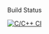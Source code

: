 Build Status

[![C/C++ CI](https://github.com/rajeshsola/simple-ci-make-demo/actions/workflows/build.yml/badge.svg)](https://github.com/rajeshsola/simple-ci-make-demo/actions/workflows/build.yml)

